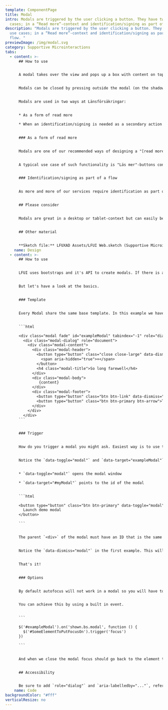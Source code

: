 ```yaml
---
template: ComponentPage
title: Modal
intro: Modals are triggered by the user clicking a button. They have two use
  cases; in a “Read more”-context and identification/signing as part of a flow.
description: "Modals are triggered by the user clicking a button. They have two
  use cases; in a “Read more”-context and identification/signing as part of a
  flow. "
previewImage: /img/modal.svg
category: Supportive Microinteractions
tabs:
  - content: >-
      ## How to use


      A modal takes over the view and pops up a box with content on top of the normal page. The rest of the page becomes unavailable until the modal is closed, and this is shown by adding an a blur outside the modal-content. A modal is not intended to take up the full width and height of a page, even less so forcing the user to scroll to read its entirety. In that case, a separate page might be a better choice. 


      Modals can be closed by pressing outside the modal (on the shadowy background), using the X in top right corner or by pressing ESC on the keyboard.


      Modals are used in two ways at Länsförsäkringar:


      * As a form of read more

      * When an identification/signing is needed as a secondary action as part of a flow


      ### As a form of read more


      Modals are one of our recommended ways of designing a "[read more](/patterns/general-patterns/read-more)"-functionality. When used in a read more-manner, modals provides a focused view on the additional information with an easy way back to the main flow. It should be used when you expect that some user types will want that information but not all.


      A typical use case of such functionality is "Läs mer"-buttons containing more details on a specific function/choice that is seen as relevant, but secondary, to the user in order to make this choice. An example use for this would be to display a visual comparison between different alternatives, for example what's included in different alternatives of an insurance.


      ### Identification/signing as part of a flow


      As more and more of our services require identification as part of the flows, the modal has come into use as a way of handling the identification/signing (usually with BankID) in flows where the identification/signing is a secondary task to complete the main task (in comparison, just logging in is the main task and is handled in the main flow).


      ## Please consider


      Modals are great in a desktop or tablet-context but can easily become troublesome in a mobile context. As mobile usage has increased, the use of modals in our designs for “[read more](/patterns/general-patterns/read-more)” has decreased. Take expected mobile usage into consideration when choosing whether to use a modal or another solution for “read more”.  


      ## Other material


      **Sketch file:** LFUXAD Assets/LFUI Web.sketch (Supportive Microinteractions/Modal)
    name: Design
  - content: >-
      ## How to use


      LFUI uses bootstraps and it's API to create modals. If there is any functionality you need and we haven't documented here head over to their site since we support all the included options. 


      But let's have a look at the basics. 


      ### Template


      Every Modal share the same base template. In this example we have added the optional .modal-footer which is a where you but you buttons and other actions. 


      ```html

      <div class="modal fade" id="exampleModal" tabindex="-1" role="dialog" aria-labelledby="myModalLabel" aria-hidden="true">
        <div class="modal-dialog" role="document">
          <div class="modal-content">
            <div class="modal-header">
              <button type="button" class="close close-large" data-dismiss="modal" aria-label="Close">
                <span aria-hidden="true">×</span>
              </button>
              <h4 class="modal-title">So long farewell</h4>
            </div>
            <div class="modal-body">
               {content}
            </div>
            <div class="modal-footer">
              <button type="button" class="btn btn-link" data-dismiss="modal">Avbryt</button>
              <button type="button" class="btn btn-primary btn-arrow">Take me there</button>
            </div>
          </div>
        </div>
      ```


      ### Trigger


      How do you trigger a modal you might ask. Easiest way is to use to built in data-attribute from Bootstrap. 


      Notice the `data-toggle="modal"` and `data-target="exampleModal"` in the code snippet below. 


      * `data-toggle="modal"` opens the modal window

      * `data-target="#myModal"` points to the id of the modal


      ```html

      <button type="button" class="btn btn-primary" data-toggle="modal" data-target="#exampleModal">
        Launch demo modal
      </button>

      ```


      The parent `<div>` of the modal must have an ID that is the same as the value of the data-target attribute used to trigger the modal ("exampleModal").


      Notice the `data-dismiss="modal"` in the first example. This will close the modal and can be used on more than one element. 


      That's it!


      ### Options


      By default autofocus will not work in a modal so you will have to do it yourself. We always want to add focus to an element in the modal when we open it. If there is no input you might focus the close button. 


      You can achieve this by using a built in event. 


      ```

      $('#exampleModal').on('shown.bs.modal', function () {
        $('#SomeElementToPutFocusOn').trigger('focus')
      })

      ```


      And when we close the modal focus should go back to the element that triggered it. 


      ## Accessibility


      Be sure to add `role="dialog"` and `aria-labelledby="..."`, referencing the modal title, to `.modal` , and `role="document"` to the `.modal-dialog` itself. Additionally, you may give a description of your modal dialog with `aria-describedby` on `.modal`
    name: Code
backgroundColor: "#fff"
verticalResize: no
---
```

